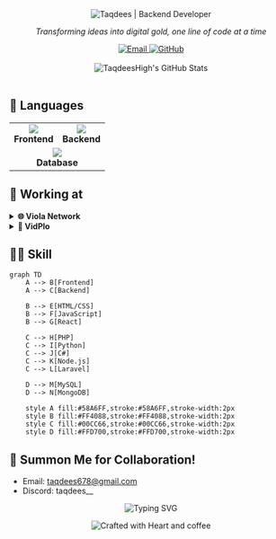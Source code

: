 <div align="center">
  <img src="https://img.shields.io/badge/-%F0%9F%92%BB%20Taqdees%20%7C%20Backend-222222?style=for-the-badge" alt="Taqdees | Backend Developer" />
</div>

<p align="center">
  <em>Transforming ideas into digital gold, one line of code at a time</em>
</p>

<div align="center">
  <a href="mailto:taqdees678@gmail.com">
    <img src="https://img.shields.io/badge/Email-FF4088?style=for-the-badge&logo=gmail&logoColor=white" alt="Email" />
  </a>
  <a href="https://github.com/TaqdeesHigh/">
    <img src="https://img.shields.io/badge/GitHub-181717?style=for-the-badge&logo=github&logoColor=white" alt="GitHub" />
  </a>
</div>

<br />

<div align="center">
  <img src="https://github-readme-stats.vercel.app/api?username=taqdeesHigh&show_icons=true&theme=radical&hide_border=true&bg_color=0D1117&title_color=58A6FF&icon_color=58A6FF&text_color=C9D1D9" alt="TaqdeesHigh's GitHub Stats" />
</div>

<br />

## 🧪 Languages

<table align="center">
  <tr>
    <td align="center">
      <img src="https://skillicons.dev/icons?i=html,css,js,react" />
      <br>
      <strong>Frontend</strong>
    </td>
    <td align="center">
      <img src="https://skillicons.dev/icons?i=php,py,cs,nodejs,laravel" />
      <br>
      <strong>Backend</strong>
    </td>
  </tr>
  <tr>
    <td align="center" colspan="2">
      <img src="https://skillicons.dev/icons?i=mysql,mongodb" />
      <br>
      <strong>Database</strong>
    </td>
  </tr>
</table>

## 🔮 Working at

<details>
<summary><strong>🌐 Viola Network</strong></summary>
<br>
Weaving digital tapestries that connect worlds
<br>
<a href="https://violanetwork.com">🔗 Explore the Magic</a>
</details>

<details>
<summary><strong>🎥 VidPlo</strong></summary>
<br>
seamless streaming video platform
<br>
<a href="https://vidplo.violanetwork.com">🔗 Witness the Spectacle</a>
</details>

## 🧙‍♂️ Skill

```mermaid
graph TD
    A --> B[Frontend]
    A --> C[Backend]
    
    B --> E[HTML/CSS]
    B --> F[JavaScript]
    B --> G[React]
    
    C --> H[PHP]
    C --> I[Python]
    C --> J[C#]
    C --> K[Node.js]
    C --> L[Laravel]
    
    D --> M[MySQL]
    D --> N[MongoDB]

    style A fill:#58A6FF,stroke:#58A6FF,stroke-width:2px
    style B fill:#FF4088,stroke:#FF4088,stroke-width:2px
    style C fill:#00CC66,stroke:#00CC66,stroke-width:2px
    style D fill:#FFD700,stroke:#FFD700,stroke-width:2px
```

## 💫 Summon Me for Collaboration!

- Email: taqdees678@gmail.com
- Discord: taqdees__

<div align="center">
  <img src="https://readme-typing-svg.herokuapp.com?font=Fira+Code&size=18&duration=3000&pause=1000&color=58A6FF&center=true&vCenter=true&width=435&lines=Backend;Creative+Problem+Solving;Innovative+Solutions;Continuous+Learning" alt="Typing SVG" />
</div>

<p align="center">
  <img src="https://img.shields.io/badge/Crafted%20with-🔮%20and%20☕-blueviolet?style=for-the-badge" alt="Crafted with Heart and coffee" />
</p>
